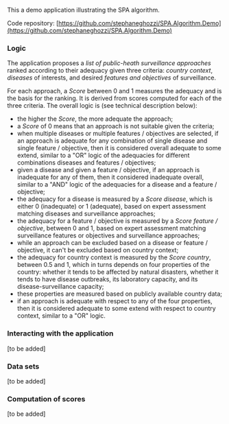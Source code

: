 This a demo application illustrating the SPA algorithm.

Code repository: [https://github.com/stephaneghozzi/SPA.Algorithm.Demo](https://github.com/stephaneghozzi/SPA.Algorithm.Demo)

### Logic

The application proposes a *list of public-heath surveillance approaches* ranked according to their adequacy given three criteria: *country context*, *diseases* of interests, and desired *features and objectives* of surveillance.

For each approach, a *Score* between 0 and 1 measures the adequacy and is the basis for the ranking. It is derived from scores computed for each of the three criteria. The overall logic is (see technical description below):
- the higher the *Score*, the more adequate the approach;
- a *Score* of 0 means that an approach is not suitable given the criteria;
- when multiple diseases or multiple features / objectives are selected, if an approach is adequate for any combination of single disease and single feature / objective, then it is considered overall adequate to some extend, similar to a "OR" logic of the adequacies for different combinations diseases and features / objectives;
- given a disease and given a feature / objective, if an approach is inadequate for any of them, then it considered inadequate overall, similar to a "AND" logic of the adequacies for a disease and a feature / objective;
- the adequacy for a disease is measured by a *Score disease*, which is either 0 (inadequate) or 1 (adequate), based on expert assessment matching diseases and surveillance approaches;
- the adequacy for a feature / objective is measured by a *Score feature / objective*, between 0 and 1, based on expert assessment matching surveillance features or objectives and surveillance approaches; 
- while an approach can be excluded based on a disease or feature / objective, it can't be excluded based on country context; 
- the adequacy for country context is measured by the *Score country*, between 0.5 and 1, which in turns depends on four properties of the country: whether it tends to be affected by natural disasters, whether it tends to have disease outbreaks, its laboratory capacity, and its disease-surveillance capacity;
- these properties are measured based on publicly available country data;
- if an approach is adequate with respect to any of the four properties, then it is considered adequate to some extend with respect to country context, similar to a "OR" logic.

### Interacting with the application

[to be added]

### Data sets

[to be added]

### Computation of scores

[to be added]
